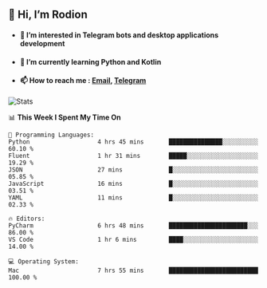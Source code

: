## 👋 Hi, I’m Rodion
- #### 👀 I’m interested in Telegram bots and desktop applications development
- #### 🌱 I’m currently learning Python and Kotlin
- #### 📫 How to reach me : [Email](mailto:me@lavn.ml), [Telegram](https://t.me/rodion_gudz)

![Stats](https://github-readme-stats.vercel.app/api?username=rodion-gudz&show_icons=true&theme=github_dark&hide_border=true&hide=issues&count_private=true&layout=compact)


<!--START_SECTION:waka-->
📊 **This Week I Spent My Time On** 

```text
💬 Programming Languages: 
Python                   4 hrs 45 mins       ███████████████░░░░░░░░░░   60.10 % 
Fluent                   1 hr 31 mins        █████░░░░░░░░░░░░░░░░░░░░   19.29 % 
JSON                     27 mins             █░░░░░░░░░░░░░░░░░░░░░░░░   05.85 % 
JavaScript               16 mins             █░░░░░░░░░░░░░░░░░░░░░░░░   03.51 % 
YAML                     11 mins             █░░░░░░░░░░░░░░░░░░░░░░░░   02.33 % 

🔥 Editors: 
PyCharm                  6 hrs 48 mins       ██████████████████████░░░   86.00 % 
VS Code                  1 hr 6 mins         ████░░░░░░░░░░░░░░░░░░░░░   14.00 % 

💻 Operating System: 
Mac                      7 hrs 55 mins       █████████████████████████   100.00 % 
```


<!--END_SECTION:waka-->
